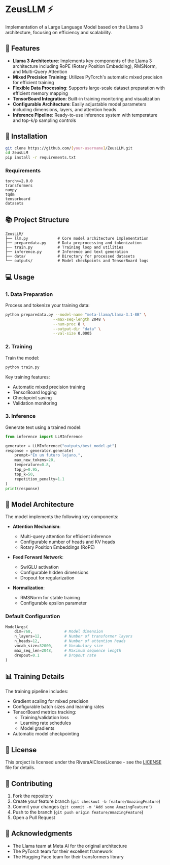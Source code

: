 # ZeusLLM ⚡️

Implementation of a Large Language Model based on the Llama 3 architecture, focusing on efficiency and scalability.

## 🌟 Features

- **Llama 3 Architecture**: Implements key components of the Llama 3 architecture including RoPE (Rotary Position Embedding), RMSNorm, and Multi-Query Attention
- **Mixed Precision Training**: Utilizes PyTorch's automatic mixed precision for efficient training
- **Flexible Data Processing**: Supports large-scale dataset preparation with efficient memory mapping
- **TensorBoard Integration**: Built-in training monitoring and visualization
- **Configurable Architecture**: Easily adjustable model parameters including dimensions, layers, and attention heads
- **Inference Pipeline**: Ready-to-use inference system with temperature and top-k/p sampling controls

## 🚀 Installation

```bash
git clone https://github.com/[your-username]/ZeusLLM.git
cd ZeusLLM
pip install -r requirements.txt
```

### Requirements

```
torch>=2.0.0
transformers
numpy
tqdm
tensorboard
datasets
```

## 📚 Project Structure

```
ZeusLLM/
├── llm.py             # Core model architecture implementation
├── preparedata.py     # Data preprocessing and tokenization
├── train.py           # Training loop and utilities
├── inference.py       # Inference and text generation
├── data/              # Directory for processed datasets
└── outputs/           # Model checkpoints and TensorBoard logs
```

## 💻 Usage

### 1. Data Preparation

Process and tokenize your training data:

```bash
python preparedata.py --model-name "meta-llama/Llama-3.1-8B" \
                     --max-seq-length 2048 \
                     --num-proc 8 \
                     --output-dir "data" \
                     --val-size 0.0005
```

### 2. Training

Train the model:

```bash
python train.py
```

Key training features:
- Automatic mixed precision training
- TensorBoard logging
- Checkpoint saving
- Validation monitoring

### 3. Inference

Generate text using a trained model:

```python
from inference import LLMInference

generator = LLMInference("outputs/best_model.pt")
response = generator.generate(
    prompt="En un futuro lejano,",
    max_new_tokens=20,
    temperature=0.8,
    top_p=0.95,
    top_k=50,
    repetition_penalty=1.1
)
print(response)
```

## 🔧 Model Architecture

The model implements the following key components:

- **Attention Mechanism**:
  - Multi-query attention for efficient inference
  - Configurable number of heads and KV heads
  - Rotary Position Embeddings (RoPE)

- **Feed Forward Network**:
  - SwiGLU activation
  - Configurable hidden dimensions
  - Dropout for regularization

- **Normalization**:
  - RMSNorm for stable training
  - Configurable epsilon parameter

### Default Configuration

```python
ModelArgs(
    dim=768,              # Model dimension
    n_layers=12,          # Number of transformer layers
    n_heads=12,           # Number of attention heads
    vocab_size=32000,     # Vocabulary size
    max_seq_len=2048,     # Maximum sequence length
    dropout=0.1           # Dropout rate
)
```

## 📊 Training Details

The training pipeline includes:

- Gradient scaling for mixed precision
- Configurable batch sizes and learning rates
- TensorBoard metrics tracking:
  - Training/validation loss
  - Learning rate schedules
  - Model gradients
- Automatic model checkpointing

## 📄 License

This project is licensed under the RiveraAICloseLicense - see the [LICENSE](LICENSE.txt) file for details.

## 🤝 Contributing

1. Fork the repository
2. Create your feature branch (`git checkout -b feature/AmazingFeature`)
3. Commit your changes (`git commit -m 'Add some AmazingFeature'`)
4. Push to the branch (`git push origin feature/AmazingFeature`)
5. Open a Pull Request

## 🙏 Acknowledgments

- The Llama team at Meta AI for the original architecture
- The PyTorch team for their excellent framework
- The Hugging Face team for their transformers library
